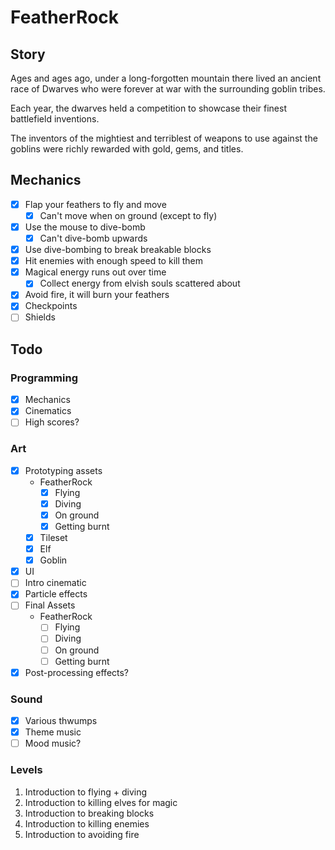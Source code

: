 # FeatherRock

## Story

Ages and ages ago, under a long-forgotten mountain there lived an ancient race of Dwarves who were forever at war with the surrounding goblin tribes.

Each year, the dwarves held a competition to showcase their finest battlefield inventions.

The inventors of the mightiest and terriblest of weapons to use against the goblins were richly rewarded with gold, gems, and titles.

## Mechanics

- [x] Flap your feathers to fly and move
    + [x] Can't move when on ground (except to fly)
- [x] Use the mouse to dive-bomb
    + [x] Can't dive-bomb upwards
- [x] Use dive-bombing to break breakable blocks
- [x] Hit enemies with enough speed to kill them
- [x] Magical energy runs out over time
    + [x] Collect energy from elvish souls scattered about
- [x] Avoid fire, it will burn your feathers
- [x] Checkpoints
- [ ] Shields

## Todo

### Programming

- [x] Mechanics
- [x] Cinematics
- [ ] High scores?

### Art

- [x] Prototyping assets
    + FeatherRock
        * [x] Flying
        * [x] Diving
        * [x] On ground
        * [x] Getting burnt
    + [x] Tileset
    + [x] Elf
    + [x] Goblin
- [x] UI
- [ ] Intro cinematic
- [x] Particle effects
- [ ] Final Assets
    + FeatherRock
        * [ ] Flying
        * [ ] Diving
        * [ ] On ground
        * [ ] Getting burnt
- [x] Post-processing effects?

### Sound

- [x] Various thwumps
- [x] Theme music
- [ ] Mood music?

### Levels

1. Introduction to flying + diving
2. Introduction to killing elves for magic
3. Introduction to breaking blocks
4. Introduction to killing enemies
5. Introduction to avoiding fire